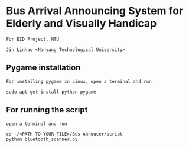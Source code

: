 # Bus Arrival Announcing System for Elderly and Visually Handicap
	For EID Project, NTU

	Jin Linhao <Nanyang Technological University>

## Pygame installation
    For installing pygame in Linux, open a terminal and run 

    sudo apt-get install python-pygame
		
## For running the script
    open a terminal and run

    cd ~/<PATH-TO-YOUR-FILE>/Bus-Annoucer/script
    python bluetooth_scanner.py
